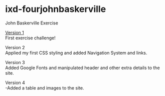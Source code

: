 # ixd-fourjohnbaskerville
John Baskerville Exercise

<a href="https://emmamoodyixd.github.io/ixd-fourjohnbaskerville/1 Four John Baskerville - First Version.html" target="_blank" title="Four John Baskerville - First Version">Version 1 </a><br>
First exercise challenge!

Version 2 <br>
Applied my first CSS styling and added Navigation System and links.

Version 3 <br>
Added Google Fonts and manipulated header and other extra details to the site.

Version 4 <br>
-Added a table and images to the site.
